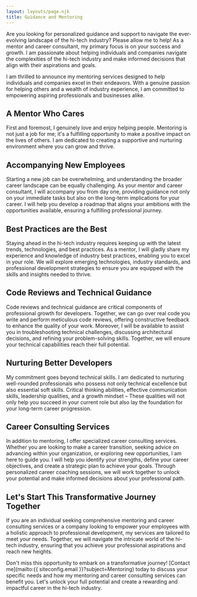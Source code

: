 ```yaml
---
layout: layouts/page.njk
title: Guidance and Mentoring
---
```


Are you looking for personalized guidance and support to navigate the ever-evolving landscape of the hi-tech industry? Please allow me to help! As a mentor and career consultant, my primary focus is on your success and growth. I am passionate about helping individuals and companies navigate the complexities of the hi-tech industry and make informed decisions that align with their aspirations and goals.

I am thrilled to announce my mentoring services designed to help individuals and companies excel in their endeavors. With a genuine passion for helping others and a wealth of industry experience, I am committed to empowering aspiring professionals and businesses alike.

## A Mentor Who Cares
First and foremost, I genuinely love and enjoy helping people. Mentoring is not just a job for me; it's a fulfilling opportunity to make a positive impact on the lives of others. I am dedicated to creating a supportive and nurturing environment where you can grow and thrive.

## Accompanying New Employees
Starting a new job can be overwhelming, and understanding the broader career landscape can be equally challenging. As your mentor and career consultant, I will accompany you from day one, providing guidance not only on your immediate tasks but also on the long-term implications for your career. I will help you develop a roadmap that aligns your ambitions with the opportunities available, ensuring a fulfilling professional journey.

## Best Practices are the Best
Staying ahead in the hi-tech industry requires keeping up with the latest trends, technologies, and best practices. As a mentor, I will gladly share my experience and knowledge of industry best practices, enabling you to excel in your role. We will explore emerging technologies, industry standards, and professional development strategies to ensure you are equipped with the skills and insights needed to thrive.

## Code Reviews and Technical Guidance
Code reviews and technical guidance are critical components of professional growth for developers. Together, we can go over real code you write and perform meticulous code reviews, offering constructive feedback to enhance the quality of your work. Moreover, I will be available to assist you in troubleshooting technical challenges, discussing architectural decisions, and refining your problem-solving skills. Together, we will ensure your technical capabilities reach their full potential.

## Nurturing Better Developers
My commitment goes beyond technical skills. I am dedicated to nurturing well-rounded professionals who possess not only technical excellence but also essential soft skills. Critical thinking abilities, effective communication skills, leadership qualities, and a growth mindset &ndash; These qualities will not only help you succeed in your current role but also lay the foundation for your long-term career progression.

## Career Consulting Services
In addition to mentoring, I offer specialized career consulting services. Whether you are looking to make a career transition, seeking advice on advancing within your organization, or exploring new opportunities, I am here to guide you. I will help you identify your strengths, define your career objectives, and create a strategic plan to achieve your goals. Through personalized career coaching sessions, we will work together to unlock your potential and make informed decisions about your professional path.

## Let's Start This Transformative Journey Together
If you are an individual seeking comprehensive mentoring and career consulting services or a company looking to empower your employees with a holistic approach to professional development, my services are tailored to meet your needs. Together, we will navigate the intricate world of the hi-tech industry, ensuring that you achieve your professional aspirations and reach new heights.

Don't miss this opportunity to embark on a transformative journey! [Contact me](mailto:{{ siteconfig.email }}?subject=Mentoring) today to discuss your specific needs and how my mentoring and career consulting services can benefit you. Let's unlock your full potential and create a rewarding and impactful career in the hi-tech industry.
